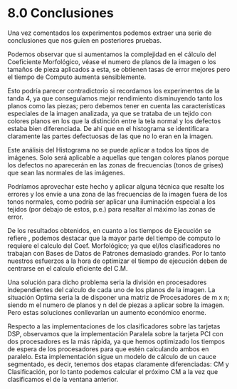 # 8.0 Conclusiones

Una vez comentados los experimentos podemos extraer una serie de conclusiones que nos guíen en posteriores pruebas.

Podemos observar que si aumentamos la complejidad en el cálculo del Coeficiente Morfológico, véase el numero de planos de la imagen o los tamaños de pieza aplicados a esta, se obtienen tasas de error mejores pero el tiempo de Computo aumenta sensiblemente.

Esto podría parecer contradictorio si recordamos los experimentos de la tanda 4, ya que conseguíamos mejor rendimiento disminuyendo tanto los planos como las piezas; pero debemos tener en cuenta las características especiales de la imagen analizada, ya que se trataba de un tejido con colores planos en los que la distinción entre la tela normal y los defectos estaba bien diferenciada. De ahí que en el histograma se identificara claramente las partes defectuosas de las que no lo eran en la imagen.

Este análisis del Histograma no se puede aplicar a todos los tipos de imágenes. Solo será aplicable a aquellas que tengan colores planos porque los defectos no aparecerán en las zonas de frecuencias (tonos de grises) que sean las normales de las imágenes. 

Podríamos aprovechar este hecho y aplicar alguna técnica que resalte los errores y los envíe a una zona de las frecuencias de la imagen fuera de los tonos normales, como podría ser aplicar una iluminación especial a los tejidos (por debajo de estos, p.e.) para resaltar al máximo las zonas de error.

De los resultados obtenidos, en cuanto a los tiempos de Ejecución se refiere , podemos destacar que la mayor parte del tiempo de computo lo requiere el calculo del Coef. Morfológico; ya que el/los clasificadores no trabajan con Bases de Datos de Patrones demasiado grandes. Por lo tanto nuestros esfuerzos a la hora de optimizar el tiempo de ejecución deben de centrarse en el calculo eficiente del C.M. 

Una solución para dicho problema seria la división en procesadores independientes del calculo de cada uno de los planos de la imagen. La situación Optima seria la de disponer una matriz de Procesadores de m x n; siendo m el numero de planos y n del de piezas a aplicar sobre la imagen. Pero estas soluciones conllevarían un aumento económico enorme. 

Respecto a las implementaciones de los clasificadores sobre las tarjetas DSP, observamos que la implementación Paralela sobre la tarjeta PCI con dos procesadores es la más rápida, ya que hemos optimizado los tiempos de espera de los procesadores para que estén calculando ambos en paralelo. Esta implementación sigue un modelo de cálculo de un cauce segmentado, es decir, tenemos dos etapas claramente diferenciadas: CM y Clasificación, por lo tanto podemos calcular el próximo CM a la vez que clasificamos el de la ventana anterior.